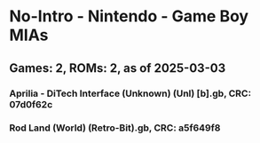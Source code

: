 # No-Intro - Nintendo - Game Boy MIAs
## Games: 2, ROMs: 2, as of 2025-03-03

### Aprilia - DiTech Interface (Unknown) (Unl) [b].gb, CRC: 07d0f62c
### Rod Land (World) (Retro-Bit).gb, CRC: a5f649f8
